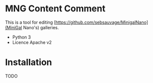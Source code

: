 MNG Content Comment
===================

This is a tool for editing [https://github.com/sebsauvage/MinigalNano](MiniGal Nano's) galleries.

* Python 3
* Licence Apache v2


Installation
============

TODO